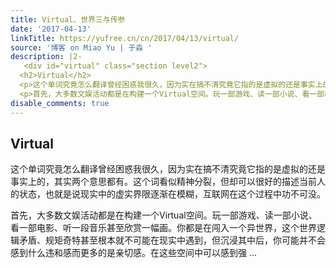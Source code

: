```yaml
---
title: Virtual、世界三与传参
date: '2017-04-13'
linkTitle: https://yufree.cn/cn/2017/04/13/virtual/
source: '博客 on Miao Yu | 于淼 '
description: |2-
   <div id="virtual" class="section level2">
  <h2>Virtual</h2>
  <p>这个单词究竟怎么翻译曾经困惑我很久，因为实在搞不清究竟它指的是虚拟的还是事实上的，其实两个意思都有。这个词看似精神分裂，但却可以很好的描述当前人的状态，也就是说现实中的虚实界限逐渐在模糊，互联网在这个过程中功不可没。</p>
  <p>首先，大多数文娱活动都是在构建一个Virtual空间。玩一部游戏、读一部小说、看一部电影、听一段音乐甚至欣赏一幅画。你都是在闯入一个异世界，这个世界逻辑矛盾、规矩奇特甚至根本就不可能在现实中遇到，但沉浸其中后，你可能并不会感到什么违和感而更多的是亲切感。在这些空间中可以感到强 ...
disable_comments: true
---
```

 <div id="virtual" class="section level2">
<h2>Virtual</h2>
<p>这个单词究竟怎么翻译曾经困惑我很久，因为实在搞不清究竟它指的是虚拟的还是事实上的，其实两个意思都有。这个词看似精神分裂，但却可以很好的描述当前人的状态，也就是说现实中的虚实界限逐渐在模糊，互联网在这个过程中功不可没。</p>
<p>首先，大多数文娱活动都是在构建一个Virtual空间。玩一部游戏、读一部小说、看一部电影、听一段音乐甚至欣赏一幅画。你都是在闯入一个异世界，这个世界逻辑矛盾、规矩奇特甚至根本就不可能在现实中遇到，但沉浸其中后，你可能并不会感到什么违和感而更多的是亲切感。在这些空间中可以感到强 ...